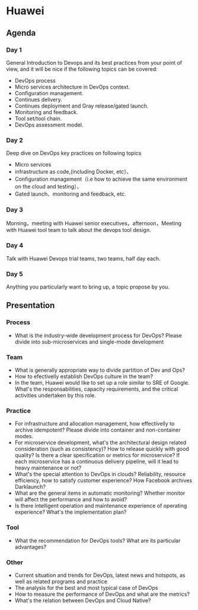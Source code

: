 # Huawei

## Agenda

### Day 1

General Introduction to Devops and its best practices from your point of view, and it will be nice if the following topics can be covered:

* DevOps process
* Micro services architecture in DevOps context.
* Configuration management.
* Continues delivery.
* Continues deployment and Gray release/gated launch.
* Monitoring and feedback.
* Tool set/tool chain.
* DevOps assessment model.

### Day 2

Deep dive on DevOps key practices on following topics

* Micro services
* infrastructure as code,(including Docker, etc）、
* Configuration management（i.e how to achieve the same environment on the cloud and testing）、
* Gated launch、monitoring and feedback, etc.

### Day 3

Morning，meeting with Huawei senior executives，afternoon，Meeting with Huawei tool team to talk about the devops tool design.

### Day 4

Talk with Huawei Devops trial teams, two teams, half day each.

### Day 5

Anything you particularly want to bring up, a topic propose by you.

## Presentation

### Process

* What is the industry-wide development process for DevOps? Please divide into sub-microservices and single-mode development

### Team

* What is generally appropriate way to divide partition of Dev and Ops?
* How to efectivelly establish DevOps culture in the team?
* In the team, Huawei would like to set up a role similar to SRE of Google. What's the responsabilities, capacity requirements, and the critical activities undertaken by this role.

### Practice

* For infrastructure and allocation management, how effectivelly to archive idempotent? Please divide into container and non-container modes.
* For microservice development, what's the architectural design related consideration (such as consistency)? How to release quickly with good quality? Is there a clear specification or metrics for microservice? If each microservice has a continuous delivery pipeline, will it lead to heavy maintenance or not?
* What's the special attention to DevOps in clouds? Reliability, resource efficiency, how to satisfy customer experience? How Facebook archives Darklaunch?
* What are the general items in automatic monitoring? Whether monitor will affect the performance and how to avoid?
* Is there intelligent operation and maintenance experience of operating experience? What's the implementation plan?

### Tool

* What the recommendation for DevOps tools? What are its particular advantages?

### Other

* Current situation and trends for DevOps, latest news and hotspots, as well as related programs and practice
* The analysis for the best and most typical case of DevOps
* How to measure the performance of DevOps and what are the metrics?
* What's the relation between DevOps and Cloud Native?